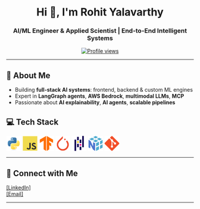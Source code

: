 <h1 align="center">Hi 👋, I'm Rohit Yalavarthy</h1>
<h3 align="center">AI/ML Engineer & Applied Scientist | End-to-End Intelligent Systems</h3>

<p align="center">
  <a href="https://github.com/rohityalavarthy"><img src="https://komarev.com/ghpvc/?username=rohityalavarthy&style=flat-square" alt="Profile views"></a>
</p>

---

## 💼 About Me
- Building **full-stack AI systems**: frontend, backend & custom ML engines  
- Expert in **LangGraph agents**, **AWS Bedrock**, **multimodal LLMs**, **MCP**  
- Passionate about **AI explainability**, **AI agents**, **scalable pipelines**

## 💻 Tech Stack

<p align="left">
  <img src="https://raw.githubusercontent.com/devicons/devicon/master/icons/python/python-original.svg" alt="Python" width="40" height="40" />
  <img src="https://raw.githubusercontent.com/devicons/devicon/master/icons/javascript/javascript-original.svg" alt="JavaScript" width="40" height="40" />
  <img src="https://raw.githubusercontent.com/devicons/devicon/master/icons/tensorflow/tensorflow-original.svg" alt="TensorFlow" width="40" height="40" />
  <img src="https://raw.githubusercontent.com/devicons/devicon/master/icons/pytorch/pytorch-original.svg" alt="PyTorch" width="40" height="40" />
  <img src="https://raw.githubusercontent.com/devicons/devicon/master/icons/pandas/pandas-original.svg" alt="Pandas" width="40" height="40" />
  <img src="https://raw.githubusercontent.com/devicons/devicon/master/icons/numpy/numpy-original.svg" alt="NumPy" width="40" height="40" />
  <img src="https://raw.githubusercontent.com/devicons/devicon/master/icons/git/git-original.svg" alt="Git" width="40" height="40" />
</p>

---

## 🔗 Connect with Me

[[LinkedIn]](https://linkedin.com/in/rohityalavarthy)  
[[Email]](mailto:rohity.alavarthy@example.com)

---
<!--
**rohityalavarthy/rohityalavarthy** is a ✨ _special_ ✨ repository because its `README.md` appears on your GitHub profile.
-->

